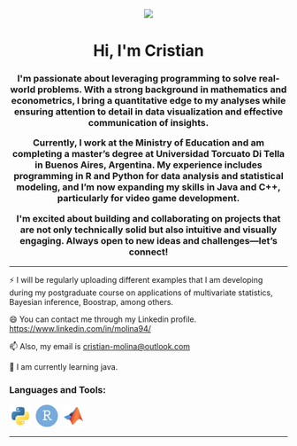 <div id="header" align="center">
    <img src="https://media.giphy.com/media/SKab6E8Qeg7sY/giphy.gif" width="200" />
    <h1 align="center"> Hi, I'm Cristian </h1>
    <h3 align="center"> I'm passionate about leveraging programming to solve real-world problems. With a strong background in mathematics and econometrics, I bring a quantitative edge to my analyses while ensuring attention to detail in data visualization and effective communication of insights.

Currently, I work at the Ministry of Education and am completing a master’s degree at Universidad Torcuato Di Tella in Buenos Aires, Argentina. My experience includes programming in R and Python for data analysis and statistical modeling, and I’m now expanding my skills in Java and C++, particularly for video game development.

I'm excited about building and collaborating on projects that are not only technically solid but also intuitive and visually engaging. Always open to new ideas and challenges—let’s connect!
    </h3>
</div>

---

⚡ I will be regularly uploading different examples that I am developing during my postgraduate course on applications of multivariate statistics, Bayesian inference, Boostrap, among others.

😄 You can contact me through my Linkedin profile. https://www.linkedin.com/in/molina94/

📫 Also, my email is cristian-molina@outlook.com

🔭 I am currently learning java. 

<div align="left">
    <h3> Languages and Tools:</h3>
    <div>
        <img src="https://github.com/devicons/devicon/blob/master/icons/python/python-original.svg" title="Python" alt="Python" width="40" height="40"/>&nbsp;
        <img src="https://github.com/devicons/devicon/blob/master/icons/rstudio/rstudio-original.svg" title="Python" alt="Python" width="40" height="40"/>&nbsp;
        <img src="https://github.com/devicons/devicon/blob/master/icons/matlab/matlab-original.svg" title="Python" alt="Python" width="40" height="40"/>&nbsp
    </div>
</div>

---
